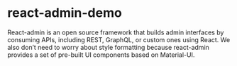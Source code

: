 # react-admin-demo
 React-admin is an open source framework that builds admin interfaces by consuming APIs, including REST, GraphQL, or custom ones using React. We also don’t need to worry about style formatting because react-admin provides a set of pre-built UI components based on Material-UI.
